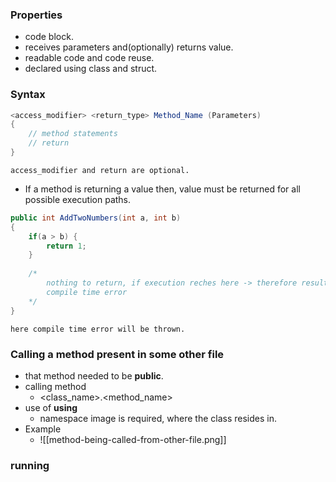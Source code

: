 
### Properties
- code block.
- receives parameters and(optionally) returns value.
- readable code and code reuse.
- declared using class and struct.

### Syntax
```c#
<access_modifier> <return_type> Method_Name (Parameters) 
{
	// method statements
	// return 
}
```
	access_modifier and return are optional.
- If a method is returning a value then, value must be returned for all possible execution paths.
```c#
public int AddTwoNumbers(int a, int b)
{
	if(a > b) {
		return 1;
	}
			
	/* 
		nothing to return, if execution reches here -> therefore results in 
		compile time error
	*/
}
```
	here compile time error will be thrown. 



### Calling a method present in some other file
- that method needed to be **public**.
- calling method
	- <class_name>.<method_name>
- use of **using**
	- namespace image is required, where the class resides in.
- Example
	- ![[method-being-called-from-other-file.png]]



### running
